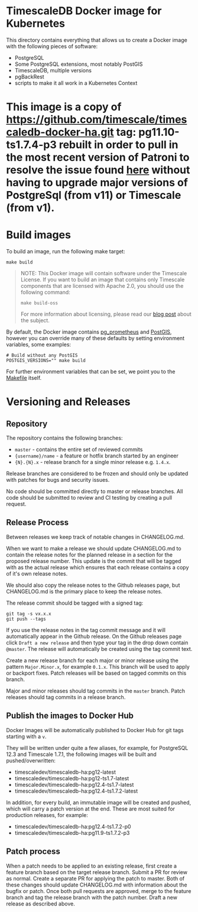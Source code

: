 # TimescaleDB Docker image for Kubernetes
This directory contains everything that allows us to create a Docker image with the following pieces of software:

- PostgreSQL
- Some PostgreSQL extensions, most notably PostGIS
- TimescaleDB, multiple versions
- pgBackRest
- scripts to make it all work in a Kubernetes Context

# This image is a copy of https://github.com/timescale/timescaledb-docker-ha.git tag: pg11.10-ts1.7.4-p3 rebuilt in order to pull in the most recent version of Patroni to resolve the issue found [here](https://github.com/timescale/helm-charts/issues/374) without having to upgrade major versions of PostgreSql (from v11) or Timescale (from v1).

# Build images

To build an image, run the following make target:
```console
make build
```

> NOTE: This Docker image will contain software under the Timescale License. If you want to build an image that contains
> only Timescale components that are licensed with Apache 2.0, you should use the following command:
>
> `make build-oss`
>
> For more information about licensing, please read our [blog post](https://blog.timescale.com/blog/how-we-are-building-an-open-source-business-a7701516a480/) about the subject.

By default, the Docker image contains [pg_prometheus](https://github.com/timescale/pg_prometheus) and [PostGIS](https://postgis.net/),
however you can override many of these defaults by setting environment variables, some examples:

```console
# Build without any PostGIS
POSTGIS_VERSIONS="" make build
```

For further environment variables that can be set, we point you to the [Makefile](Makefile) itself.

# Versioning and Releases

## Repository
The repository contains the following branches:

* `master` - contains the entire set of reviewed commits
* `{username}/name` - a feature or hotfix branch started by an engineer
* `{N}.{N}.x` - release branch for a single minor release e.g. `1.4.x`.

Release branches are considered to be frozen and should only be updated with patches for bugs and security issues.

No code should be committed directly to master or release branches. All code should be submitted to review and CI testing by creating a pull request.

## Release Process

Between releases we keep track of notable changes in CHANGELOG.md.

When we want to make a release we should update CHANGELOG.md to contain the release notes for the planned release in a section for
the proposed release number. This update is the commit that will be tagged with as the actual release which ensures that each release
contains a copy of it's own release notes.

We should also copy the release notes to the Github releases page, but CHANGELOG.md is the primary place to keep the release notes.

The release commit should be tagged with a signed tag:

    git tag -s vx.x.x
    git push --tags

If you use the release notes in the tag commit message and it will automatically appear in the Github release. On the Github releases
page click `Draft a new release` and then type your tag in the drop down contain `@master`. The release will automatically be created
using the tag commit text.

Create a new release branch for each major or minor release using the pattern `Major.Minor.x`, for example `0.1.x`. This branch will be used
to apply or backport fixes. Patch releases will be based on tagged commits on this branch.

Major and minor releases should tag commits in the `master` branch. Patch releases should tag commits in a release branch.

## Publish the images to Docker Hub
Docker Images will be automatically published to Docker Hub for git tags starting with a `v`.

They will be written under quite a few aliases, for example, for PostgreSQL 12.3 and Timescale 1.7.1, the following images will be built and pushed/overwritten:

- timescaledev/timescaledb-ha:pg12-latest
- timescaledev/timescaledb-ha:pg12-ts1.7-latest
- timescaledev/timescaledb-ha:pg12.4-ts1.7-latest
- timescaledev/timescaledb-ha:pg12.4-ts1.7.2-latest

In addition, for every build, an immutable image will be created and pushed, which will carry a patch version at the end. These are most suited for production releases, for example:
- timescaledev/timescaledb-ha:pg12.4-ts1.7.2-p0
- timescaledev/timescaledb-ha:pg11.9-ts1.7.2-p3

## Patch process

When a patch needs to be applied to an existing release, first create a feature branch based on the target release branch. Submit a PR
for review as normal. Create a separate PR for applying the patch to master. Both of these changes should update CHANGELOG.md with
information about the bugfix or patch. Once both pull requests are approved, merge to the feature branch and tag the release branch with the
patch number. Draft a new release as described above.

